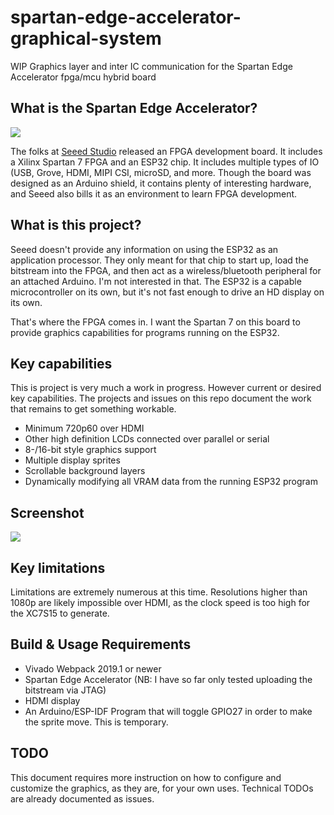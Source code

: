 # spartan-edge-accelerator-graphical-system
WIP Graphics layer and inter IC communication for the Spartan Edge Accelerator fpga/mcu hybrid board

## What is the Spartan Edge Accelerator?

![](https://github.com/SeeedDocument/Spartan-Edge-Accelerator-Board/raw/master/img/Spartan-Edge-Accelerater-Board-v1.0-wiki.jpg)

The folks at [Seeed Studio](https://www.seeedstudio.com/Spartan-Edge-Accelerator-Board-p-4261.html) released an FPGA development board. 
It includes a Xilinx Spartan 7 FPGA and an ESP32 chip. It includes multiple types of IO (USB, Grove, HDMI, MIPI CSI, microSD, and more.
Though the board was designed as an Arduino shield, it contains plenty of interesting hardware, and Seeed also bills it as an environment to learn FPGA development.

## What is this project?

Seeed doesn't provide any information on using the ESP32 as an application processor. They only meant for that chip to start up, load the bitstream into the FPGA,
and then act as a wireless/bluetooth peripheral for an attached Arduino. I'm not interested in that. The ESP32 is a capable microcontroller on its own, but it's not fast
enough to drive an HD display on its own.

That's where the FPGA comes in. I want the Spartan 7 on this board to provide graphics capabilities for programs running on the ESP32.

## Key capabilities

This is project is very much a work in progress. However current or desired key capabilities. The projects and issues on this repo document the work
that remains to get something workable.

* Minimum 720p60 over HDMI
* Other high definition LCDs connected over parallel or serial
* 8-/16-bit style graphics support
* Multiple display sprites
* Scrollable background layers
* Dynamically modifying all VRAM data from the running ESP32 program

## Screenshot

![](http://varunmehta.com/raw/sea-fpga-demo.jpg)

## Key limitations

Limitations are extremely numerous at this time. Resolutions higher than 1080p are likely impossible over HDMI, as the clock speed is too high for the XC7S15 to
generate.

## Build & Usage Requirements

* Vivado Webpack 2019.1 or newer
* Spartan Edge Accelerator (NB: I have so far only tested uploading the bitstream via JTAG)
* HDMI display
* An Arduino/ESP-IDF Program that will toggle GPIO27 in order to make the sprite move. This is temporary.

## TODO

This document requires more instruction on how to configure and customize the graphics, as they are, for your own uses.
Technical TODOs are already documented as issues.
